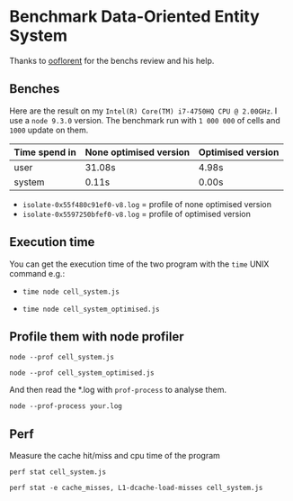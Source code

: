 # Benchmark Data-Oriented Entity System

Thanks to [ooflorent](https://github.com/ooflorent) for the benchs review and his help.

## Benches

Here are the result on my `Intel(R) Core(TM) i7-4750HQ CPU @ 2.00GHz`.
I use a `node 9.3.0` version.
The benchmark run with `1 000 000` of cells and `1000` update on them.

| Time spend in | None optimised version | Optimised version |
| ------------- | ------------------------ | --------------------|
| user          | 31.08s                   | 4.98s               |
| system        | 0.11s                    | 0.00s               |


* `isolate-0x55f480c91ef0-v8.log` = profile of none optimised version
* `isolate-0x5597250bfef0-v8.log` = profile of optimised version

## Execution time

You can get the execution time of the two program with the `time` UNIX command e.g.:

* `time node cell_system.js`

* `time node cell_system_optimised.js`

## Profile them with node profiler

`node --prof cell_system.js`

`node --prof cell_system_optimised.js`

And then read the *.log with `prof-process` to analyse them.

`node --prof-process your.log`

## Perf

Measure the cache hit/miss and cpu time of the program

`perf stat cell_system.js`

`perf stat -e cache_misses, L1-dcache-load-misses cell_system.js`